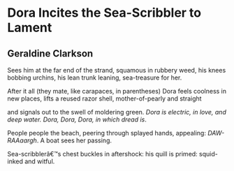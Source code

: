 # Dora Incites the Sea-Scribbler to Lament
## Geraldine Clarkson
Sees him at the far end of the strand,
squamous in rubbery weed, his knees bobbing
urchins, his lean trunk leaning, sea-treasure for her.

After it all (they mate, like carapaces, in parentheses)
Dora feels coolness in new places, lifts a reused
razor shell, mother-of-pearly and straight

and signals out to the swell of moldering green.
 _Dora is electric, in love, and deep water._
 _Dora, Dora, Dora, in which dread is_.

People people the beach, peering
through splayed hands, appealing:
 _DAW-RAAaargh_. A boat sees her passing.

Sea-scribblerâ€™s chest buckles
in aftershock:
his quill is primed: squid-inked and witful.